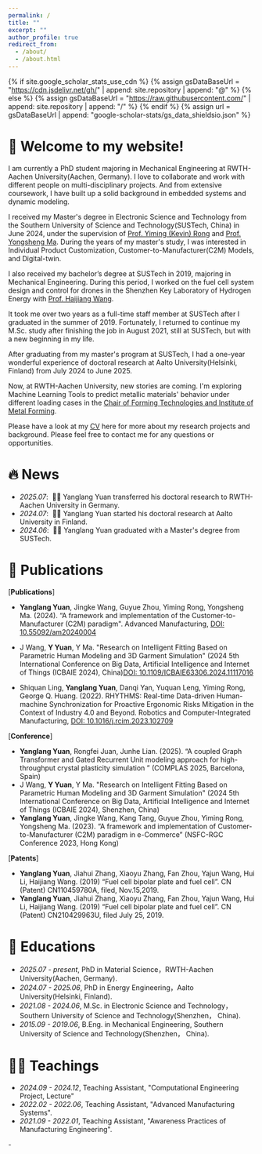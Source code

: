 ```yaml
---
permalink: /
title: ""
excerpt: ""
author_profile: true
redirect_from: 
  - /about/
  - /about.html
---
```


{% if site.google_scholar_stats_use_cdn %}
{% assign gsDataBaseUrl = "https://cdn.jsdelivr.net/gh/" | append: site.repository | append: "@" %}
{% else %}
{% assign gsDataBaseUrl = "https://raw.githubusercontent.com/" | append: site.repository | append: "/" %}
{% endif %}
{% assign url = gsDataBaseUrl | append: "google-scholar-stats/gs_data_shieldsio.json" %}

<span class='anchor' id='about-me'></span>
# 🎊 Welcome to my website!

I am currently a PhD student majoring in Mechanical Engineering at RWTH-Aachen University(Aachen, Germany). I love to collaborate and work with different people on multi-disciplinary projects. And from extensive coursework, I have built up a solid background in embedded systems and dynamic modeling. ​

I received my Master's degree in Electronic Science and Technology from the Southern University of Science and Technology(SUSTech, China) in June 2024, under the supervision of [Prof. Yiming (Kevin) Rong](https://faculty.sustech.edu.cn/rongym/en/) and [Prof. Yongsheng Ma](https://faculty.sustech.edu.cn/mays/en/). During the years of my master's study, I was interested in Individual Product Customization, Customer-to-Manufacturer(C2M) Models, and Digital-twin.

I also received my bachelor’s degree at SUSTech in 2019, majoring in Mechanical Engineering. During this period, I worked on the fuel cell system design and control for drones in the Shenzhen Key Laboratory of Hydrogen Energy with [Prof. Haijiang Wang](https://faculty.sustech.edu.cn/wanghj/en/).

It took me over two years as a full-time staff member at SUSTech after I graduated in the summer of 2019. Fortunately, I returned to continue my M.Sc. study after finishing the job in August 2021, still at SUSTech, but with a new beginning in my life.

After graduating from my master's program at SUSTech, I had a one-year wonderful experience of doctoral research at Aalto University(Helsinki, Finland) from July 2024 to June 2025. 

Now, at RWTH-Aachen University, new stories are coming. I'm exploring Machine Learning Tools to predict metallic materials' behavior under different loading cases in the [Chair of Forming Technologies and Institute of Metal Forming](https://www.ibf.rwth-aachen.de/cms/~owzh/ibf/?lidx=1).

Please have a look at my [CV](./docs/CV.pdf) here for more about my research projects and background. Please feel free to contact me for any questions or opportunities.

# 🔥 News
- *2025.07*: &nbsp;🎉🎉 Yanglang Yuan transferred his doctoral research to RWTH-Aachen University in Germany.
- *2024.07*: &nbsp;🎉🎉 Yanglang Yuan started his doctoral research at Aalto University in Finland.
- *2024.06*: &nbsp;🎉🎉 Yanglang Yuan graduated with a Master's degree from SUSTech.


<!--
- *2023.06*: &nbsp;🎉🎉 Yanglang Yuan started his research proposal to explore a novel approach for real-time interactive garment design and its optimization in the context of C2M.
- *2023.04.28-2023.05.01*: &nbsp;🎉🎉 Yanglang Yuan attended the NSFC-RGC Conference 2023 in Hong Kong (Theme: Towards Human-Machine Symbiotic Industrial Transformation) and gave an oral presentation.
- *2023.01*: &nbsp;🎉🎉 Yanglang Yuan submitted a journal review about the status and perspective of "Customer-to-Manufacturer (C2M)".
- *2022.07*: &nbsp;🎉🎉 Yanglang Yuan, as a co-author, submitted a journal paper about "Human-machine Synchronization for Proactive Ergonomic Risks Mitigation."
- *2022.04*: &nbsp;🎉🎉 Yanglang Yuan started his research proposal about Intelligent Manufacturing.
- *2021.08*: &nbsp;🎉🎉 Yanglang Yuan started his M.Sc. study back at SUSTech.  -->


# 📝 Publications

<!--
[Deep Residual Learning for Image Recognition](https://openaccess.thecvf.com/content_cvpr_2016/papers/He_Deep_Residual_Learning_CVPR_2016_paper.pdf)

**Kaiming He**, Xiangyu Zhang, Shaoqing Ren, Jian Sun

[**Project**](https://scholar.google.com/citations?view_op=view_citation&hl=zh-CN&user=DhtAFkwAAAAJ&citation_for_view=DhtAFkwAAAAJ:ALROH1vI_8AC) <strong><span class='show_paper_citations' data='DhtAFkwAAAAJ:ALROH1vI_8AC'></span></strong>
- Lorem ipsum dolor sit amet, consectetur adipiscing elit. Vivamus ornare aliquet ipsum, ac tempus justo dapibus sit amet. 
</div>
</div>

- [Lorem ipsum dolor sit amet, consectetur adipiscing elit. Vivamus ornare aliquet ipsum, ac tempus justo dapibus sit amet](https://github.com), A, B, C, **CVPR 2020**
-->
[**Publications**]

- **Yanglang Yuan**, Jingke Wang, Guyue Zhou, Yiming Rong, Yongsheng Ma. (2024). “A framework and implementation of the Customer-to-Manufacturer (C2M) paradigm". Advanced Manufacturing, [DOI: 10.55092/am20240004](https://doi.org/10.55092/am20240004)
  
- J Wang, **Y Yuan**, Y Ma. "Research on Intelligent Fitting Based on Parametric Human Modeling and 3D Garment Simulation" (2024 5th International Conference on Big Data, Artificial Intelligence and Internet of Things (ICBAIE 2024), China)[DOI: 10.1109/ICBAIE63306.2024.11117016](https://ieeexplore.ieee.org/abstract/document/11117016)

- Shiquan Ling, **Yanglang Yuan**, Danqi Yan, Yuquan Leng, Yiming Rong, George Q. Huang. (2022). RHYTHMS: Real-time Data-driven Human-machine Synchronization for Proactive Ergonomic Risks Mitigation in the Context of Industry 4.0 and Beyond. Robotics and Computer-Integrated Manufacturing, [DOI: 10.1016/j.rcim.2023.102709](https://doi.org/10.1016/j.rcim.2023.102709)

<!--

- **Yanglang Yuan**, Daqiang Guo, Shiquan Ling, Jingke Wang, Guyue Zhou, Yiming Rong, Yongsheng Ma. (2023). “A framework for Customer-to-Manufacturer (C2M) in the context of Industry 5.0" *(Under Review)*    

-->

[**Conference**]

- **Yanglang Yuan**, Rongfei Juan, Junhe Lian. (2025). “A coupled Graph Transformer and Gated Recurrent Unit modeling approach for high-throughput crystal plasticity simulation
” (COMPLAS 2025, Barcelona, Spain)
- J Wang, **Y Yuan**, Y Ma. "Research on Intelligent Fitting Based on Parametric Human Modeling and 3D Garment Simulation" (2024 5th International Conference on Big Data, Artificial Intelligence and Internet of Things (ICBAIE 2024), Shenzhen, China)
- **Yanglang Yuan**, Jingke Wang, Kang Tang, Guyue Zhou, Yiming Rong, Yongsheng Ma. (2023).  “A framework and implementation of Customer-to-Manufacturer (C2M) paradigm in e-Commerce” (NSFC-RGC Conference 2023, Hong Kong)

[**Patents**]

- **Yanglang Yuan**, Jiahui Zhang, Xiaoyu Zhang, Fan Zhou, Yajun Wang, Hui Li, Haijiang Wang. (2019) “Fuel cell bipolar plate and fuel cell”. CN (Patent) CN110459780A, filed, Nov.15,2019.
- **Yanglang Yuan**, Jiahui Zhang, Xiaoyu Zhang, Fan Zhou, Yajun Wang, Hui Li, Haijiang Wang. (2019) “Fuel cell bipolar plate and fuel cell”. CN (Patent) CN210429963U, filed July 25, 2019.

# 📖 Educations
- *2025.07 - present*, PhD in Material Science，RWTH-Aachen University(Aachen, Germany).
- *2024.07 - 2025.06*, PhD in Energy Engineering，Aalto University(Helsinki, Finland).
- *2021.08 - 2024.06*, M.Sc. in Electronic Science and Technology， Southern University of Science and Technology(Shenzhen， China).
- *2015.09 - 2019.06*, B.Eng. in Mechanical Engineering, Southern University of Science and Technology(Shenzhen， China). 

# 👨‍🏫 Teachings
- *2024.09 - 2024.12*, Teaching Assistant, "Computational Engineering Project, Lecture"
- *2022.02 - 2022.06*, Teaching Assistant, "Advanced Manufacturing Systems".
- *2021.09 - 2022.01*, Teaching Assistant, "Awareness Practices of Manufacturing Engineering".

<!-- # 🎖 Honors and Awards
- *2021.10* Lorem ipsum dolor sit amet, consectetur adipiscing elit. Vivamus ornare aliquet ipsum, ac tempus justo dapibus sit amet. 
- *2021.09* Lorem ipsum dolor sit amet, consectetur adipiscing elit. Vivamus ornare aliquet ipsum, ac tempus justo dapibus sit amet.  -->

<!-- # 💬 Invited Talks
- *2021.06*, Lorem ipsum dolor sit amet, consectetur adipiscing elit. Vivamus ornare aliquet ipsum, ac tempus justo dapibus sit amet. 
- *2021.03*, Lorem ipsum dolor sit amet, consectetur adipiscing elit. Vivamus ornare aliquet ipsum, ac tempus justo dapibus sit amet.  \| [\[video\]](https://github.com/) --> -

<!-- # 💻 Internships
- *2019.05 - 2020.02*, [Lorem](https://github.com/), China.  -->
